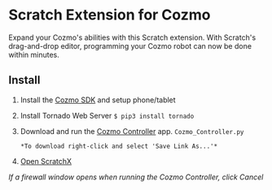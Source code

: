 # Scratch Extension for Cozmo

Expand your Cozmo's abilities with this Scratch extension. With Scratch's drag-and-drop editor, programming your Cozmo robot can now be done within minutes.

## Install

1. Install the [Cozmo SDK](http://cozmosdk.anki.com/docs/initial.html) and setup phone/tablet

2. Install Tornado Web Server `$ pip3 install tornado`

4. Download and run the <a href="https://raw.githubusercontent.com/madfrog54321/ScratchCozmoSDK/gh-pages/Cozmo_Controller.py">Cozmo Controller</a> app. `Cozmo_Controller.py`

       *To download right-click and select 'Save Link As...'*

5. [Open ScratchX](http://scratchx.org/?url=https://madfrog54321.github.io/ScratchCozmoSDK/Cozmo_Extension.js)

 *If a firewall window opens when running the Cozmo Controller, click Cancel*
